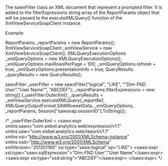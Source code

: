 The sawxFilter class an XML document that represent a prompted filter. It is added to the filterExpressions string array of the ReportParams object that will be passed to the executeXMLQuery() function of the XmlViewServiceSoapClient instance.

Example:

ReportParams _reportParams = new ReportParams();
XmlViewServiceSoapClient _xmlViewService = new XmlViewServiceSoapClient();
XMLQueryExecutionOptions _xmlQueryOptions = new XMLQueryExecutionOptions();
_xmlQueryOptions.maxRowsPerPage = 100;
_xmlQueryOptions.refresh = true;
_xmlQueryOptions.presentationInfo = true;
QueryResults _queryResults = new QueryResults();

sawxFilter _userFilter = new sawxFilter("logical", "LIKE", "\"Dim-FND User\".\"User Name\"", "ABCDEF");
_reportParams.filterExpressions = new string[] {_userFilter.OuterXml};
_queryResults = _xmlViewService.executeXMLQuery(_reportRef, XMLQueryOutputFormat.SAWRowsetData, _xmlQueryOptions, _reportParams, Session["sawsoap:sessionID"].ToString());

/* 
_userFilter.OuterXml =
<sawx:expr 
xmlns:sawx="com.siebel.analytics.web/expression/v1.1" 
xmlns:saw="com.siebel.analytics.web/report/v1.1" 
xmlns:xsi="http://www.w3.org/2001/XMLSchema-instance" 
xmlns:xsd="http://www.w3.org/2001/XMLSchema" 
xmlVersion="201201160" 
xsi:type="sawx:logical" op="LIKE">
  <sawx:expr xsi:type="sawx:sqlExpression">"Dim-FND User"."User Name"</sawx:expr>
  <sawx:expr xsi:type="xsd:string">"ABCDEF"</sawx:expr>
</sawx:expr>
*/
